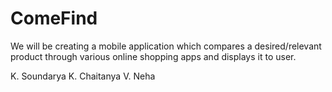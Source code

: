 # ComeFind
We will be creating a mobile application which compares a desired/relevant product through various online shopping apps and displays it to user.

K. Soundarya
K. Chaitanya
V. Neha
